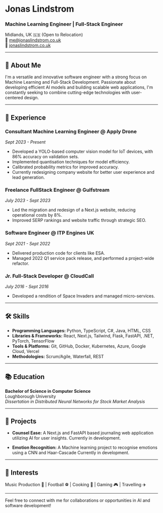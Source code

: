 # Jonas Lindstrom

### Machine Learning Engineer | Full-Stack Engineer 

Midlands, UK 🇬🇧 (Open to Relocation)  
📧 [me@jonaslindstrom.co.uk](mailto:me@jonaslindstrom.co.uk)  
🔗 [jonaslindstrom.co.uk](https://jonaslindstrom.co.uk)  

---

## 🚀 About Me

I'm a versatile and innovative software engineer with a strong focus on Machine Learning and Full-Stack Development. Passionate about developing efficient AI models and building scalable web applications, I'm constantly seeking to combine cutting-edge technologies with user-centered design.

---

## 💼 Experience

### Consultant Machine Learning Engineer @ Apply Drone
_Sept 2023 - Present_
- Developed a YOLO-based computer vision model for IoT devices, with 86% accuracy on validation sets.
- Implemented quantisation techniques for model efficiency.
- Calibrated probability metrics for improved accuracy.
- Currently redesigning company website for better user experience and lead generation.

### Freelance FullStack Engineer @ Gulfstream
_July 2023 - Sept 2023_
- Led the migration and redesign of a Next.js website, reducing operational costs by 8%.
- Improved SERP rankings and website traffic through strategic SEO.

### Software Engineer @ ITP Engines UK
_Sept 2021 - Sept 2022_
- Delivered production code for clients like ESA.
- Managed 2022 Q1 service pack release, and performed a project-wide refactor.

### Jr. Full-Stack Developer @ CloudCall
_July 2016 - Sept 2016_
- Developed a rendition of Space Invaders and managed micro-services.

---

## 🛠 Skills

- **Programming Languages:** Python, TypeScript, C#, Java, HTML, CSS
- **Libraries & Frameworks:** React, Next.js, Tailwind, Flask, FastAPI, .NET, PyTorch, TensorFlow
- **Tools & Platforms:** Git, GitHub, Docker, Kubernetes, Azure, Google Cloud, Vercel
- **Methodologies:** Scrum/Agile, Waterfall, REST

---

## 📚 Education

**Bachelor of Science in Computer Science**  
Loughborough University  
_Dissertation in Distributed Neural Networks for Stock Market Analysis_

---

## 🌟 Projects

- **Counsel Ease:** A Next.js and FastAPI based journaling web application utilizing AI for user insights. Currently in development.

- **Emotion Recognition:** A Machine learning project to recognise emotions using a CNN and Haar-Cascade Currently in development.

---

## 🎈 Interests

Music Production 🎵 | Football ⚽ | Cooking 🍳 | Gaming 🎮 | Travelling ✈️

---

Feel free to connect with me for collaborations or opportunities in AI and software development!

